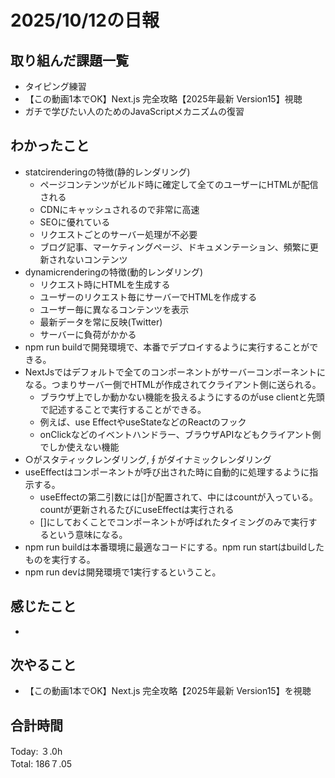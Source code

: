 # 2025/10/12の日報
## 取り組んだ課題一覧
* タイピング練習
* 【この動画1本でOK】Next.js 完全攻略【2025年最新 Version15】視聴
* ガチで学びたい人のためのJavaScriptメカニズムの復習
## わかったこと 
* statcirenderingの特徴(静的レンダリング)
  * ページコンテンツがビルド時に確定して全てのユーザーにHTMLが配信される
  * CDNにキャッシュされるので非常に高速
  * SEOに優れている
  * リクエストごとのサーバー処理が不必要
  * ブログ記事、マーケティングページ、ドキュメンテーション、頻繁に更新されないコンテンツ
* dynamicrenderingの特徴(動的レンダリング)
  * リクエスト時にHTMLを生成する
  * ユーザーのリクエスト毎にサーバーでHTMLを作成する
  * ユーザー毎に異なるコンテンツを表示
  * 最新データを常に反映(Twitter)
  * サーバーに負荷がかかる
* npm run buildで開発環境で、本番でデプロイするように実行することができる。
* NextJsではデフォルトで全てのコンポーネントがサーバーコンポーネントになる。つまりサーバー側でHTMLが作成されてクライアント側に送られる。
  * ブラウザ上でしか動かない機能を扱えるようにするのがuse clientと先頭で記述することで実行することができる。
  * 例えば、use EffectやuseStateなどのReactのフック
  * onClickなどのイベントハンドラー、ブラウザAPIなどもクライアント側でしか使えない機能
* ○がスタティックレンダリング,∮がダイナミックレンダリング
* useEffectはコンポーネントが呼び出された時に自動的に処理するように指示する。
  * useEffectの第二引数には[]が配置されて、中にはcountが入っている。countが更新されるたびにuseEffectは実行される
  * []にしておくことでコンポーネントが呼ばれたタイミングのみで実行するという意味になる。
* npm run buildは本番環境に最適なコードにする。npm run startはbuildしたものを実行する。
* npm run devは開発環境で1実行するということ。
    
     
## 感じたこと
* 
## 次やること
* 【この動画1本でOK】Next.js 完全攻略【2025年最新 Version15】を視聴
##  合計時間 
Today: ３.0h<br>
Total: 186７.05
